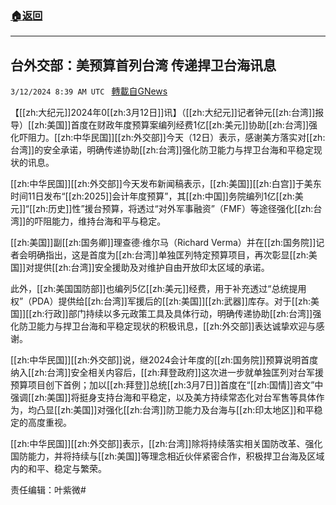 ###  [:house:返回](README.md)
---


## 台外交部：美预算首列台湾 传递捍卫台海讯息
`3/12/2024 8:39 AM UTC ` [轉載自GNews](https://gnews.org/articles/2387225)

【[[zh:大纪元]]2024年0[[zh:3月12日]]讯】（[[zh:大纪元]]记者钟元[[zh:台湾]]报导）[[zh:美国]]首度在财政年度预算案编列经费1亿[[zh:美元]]协助[[zh:台湾]]强化吓阻力。[[zh:中华民国]][[zh:外交部]]今天（12日）表示，感谢美方落实对[[zh:台湾]]的安全承诺，明确传递协助[[zh:台湾]]强化防卫能力与捍卫台海和平稳定现状的讯息。

[[zh:中华民国]][[zh:外交部]]今天发布新闻稿表示，[[zh:美国]][[zh:白宫]]于美东时间11日发布“[[zh:2025]]会计年度预算”，其[[zh:中国]]务院编列1亿[[zh:美元]]“[[zh:历史]]性”援台预算，将透过“对外军事融资”（FMF）等途径强化[[zh:台湾]]的吓阻能力，维持台海和平与稳定。

[[zh:美国]]副[[zh:国务卿]]理查德‧维尔马（Richard Verma）并在[[zh:国务院]]记者会明确指出，这是首度为[[zh:台湾]]单独匡列特定预算项目，再次彰显[[zh:美国]]对提供[[zh:台湾]]安全援助及对维护自由开放印太区域的承诺。

此外，[[zh:美国国防部]]也编列5亿[[zh:美元]]经费，用于补充透过“总统提用权”（PDA）提供给[[zh:台湾]]军援后的[[zh:美国]][[zh:武器]]库存。对于[[zh:美国]][[zh:行政]]部门持续以多元政策工具及具体行动，明确传递协助[[zh:台湾]]强化防卫能力与捍卫台海和平稳定现状的积极讯息，[[zh:外交部]]表达诚挚欢迎与感谢。

[[zh:中华民国]][[zh:外交部]]说，继2024会计年度的[[zh:国务院]]预算说明首度纳入[[zh:台湾]]安全相关内容后，[[zh:拜登政府]]这次进一步就单独匡列对台军援预算项目创下首例；加以[[zh:拜登]]总统[[zh:3月7日]]首度在“[[zh:国情]]咨文”中强调[[zh:美国]]将挺身支持台海和平稳定，以及美方持续常态化对台军售等具体作为，均凸显[[zh:美国]]对强化[[zh:台湾]]防卫能力及台海与[[zh:印太地区]]和平稳定的高度重视。

[[zh:中华民国]][[zh:外交部]]表示，[[zh:台湾]]除将持续落实相关国防改革、强化国防能力，并将持续与[[zh:美国]]等理念相近伙伴紧密合作，积极捍卫台海及区域内的和平、稳定与繁荣。

责任编辑：叶紫微#
